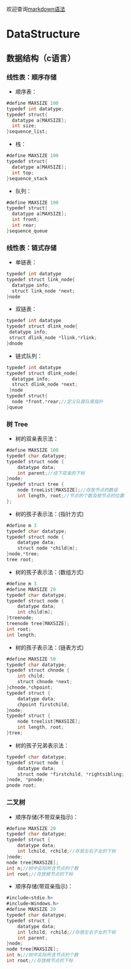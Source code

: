 欢迎查询[markdown语法](http://blog.csdn.net/witnessai1/article/details/52551362)
# **DataStructure**

## 数据结构（c语言）

### **线性表：顺序存储**
* 顺序表：
```java
#define MAXSIZE 100
typedef int datatype;
typedef struct{
  datatype a[MAXSIZE];
  int size;
}sequence_list;
```
* 栈：
```java
#define MAXSIZE 100
typedef struct{
  datatype a[MAXSIZE];
  int top;
}sequence_stack
```
* 队列：
```java
#define MAXSIZE 100
typedef struct{
  datatype a[MAXSIZE];
  int front;
  int rear;
}sequence_queue
```

### **线性表：链式存储**
* 单链表：
```java
typedef int datatype
typedef struct link_node{
  datatype info;
  struct link_node *next;
}node
 ```
* 双链表：
 ```java
 typedef int datatype
typedef struct dlink_node{
  datatype info;
  struct dlink_node *llink,*rlink;
 }dnode
 ```
* 链式队列：
```java
typedef int datatype
typedef struct dlink_node{
  datatype info;
  struct dlink_node *next;
 }node
typedef struct{
  node *front,*rear;//定义队首队尾指针
}queue
```
### **树 Tree**
* 树的双亲表示法：
```java
#define MAXSIZE 100
typedef char datatype;
typedef struct node {
	datatype data;
	int parent;//结下双亲的下标
}node;
typedef struct tree {
	node treeList[MAXSIZE];//存放节点的数组
	int length, root;//节点的个数及根节点的位置
};
```
* 树的孩子表示法：(指针方式)
```java
#define m 3
typedef char datatype;
typedef struct node {
	datatype data;
	struct node *child[m];
}node,*tree;
tree root;
```
* 树的孩子表示法：(数组方式)
```java
#define m 3
#define MAXSIZE 20
typedef char datatype;
typedef struct node {
	datatype data;
	int child[m];
}treenode;
treenode tree[MAXSIZE];
int root;
int length;
```
* 树的孩子表示法：(链表方式)
```java
#define MAXSIZE 50
typedef char datatype;
typedef struct chnode {
	int child;
	struct chnode *next;
}chnode,*chpoint;
typedef struct {
	datatype data;
	chpoint firstchild;
}node;
typedef struct {
	node treelist[MAXSIZE];
	int length, root;
}tree;
```
* 树的孩子兄弟表示法：
```java
typedef char datatype;
typedef struct node {
	datatype data;
	struct node *firstchild, *rightsibling;
}node, *pnode;
pnode root;
```

### **二叉树**
* 顺序存储(不带双亲指示)：
```java
#define MAXSIZE 20
typedef char datatype;
typedef struct {
	datatype data;
	int lchild, rchild;//存放左右子女的下标
}node;
node tree[MAXSIZE];
int n;//树中实际所含节点的个数
int root;//存放根节点的下标
```
* 顺序存储(带双亲指示)：
```java
#include<stdio.h>
#include<Windows.h>
#define MAXSIZE 20
typedef char datatype;
typedef struct {
	datatype data;
	int lchild, rchild;//存放左右子女的下标
	int parent;
}node;
node tree[MAXSIZE];
int n;//树中实际所含节点的个数
int root;//存放根节点的下标
```
